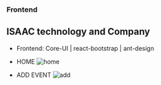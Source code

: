 ### Frontend 
## ISAAC technology and Company 
- Frontend: Core-UI | react-bootstrap | ant-design

- HOME
![home](https://user-images.githubusercontent.com/42701669/75329725-b908b500-58b2-11ea-85a9-03fc3268a085.PNG)

- ADD EVENT 
![add](https://user-images.githubusercontent.com/42701669/75329776-d9387400-58b2-11ea-8d23-a008c900f4a2.PNG)

